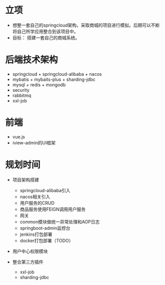 # 立项
- 想整一套自己的springcloud架构，采取商城的项目进行模拟。后期可以不断将自己所学应用整合到该项目中。
- 目标： 搭建一套自己的商城系统。


# 后端技术架构
- springcloud + springcloud-alibaba + nacos 
- mybatis + mybaits-plus + sharding-jdbc
- mysql + redis + mongodb
- security
- rabbitmq
- xxl-job


# 前端
- vue.js
- iview-admin的UI框架


# 规划时间
- 项目架构搭建
    - springcloud-alibaba引入		
    - nacos相关引入
    - 用户服务的CRUD
    - 商品服务使用FEIGN调用用户服务
    - 网关
    - common模块做统一异常处理和AOP日志
    - springboot-admin监控台
    - jenkins打包部署
    - docker打包部署（TODO）
     
- 用户中心权限模块


- 整合第三方插件
    - xxl-job
    - sharding-jdbc

 

